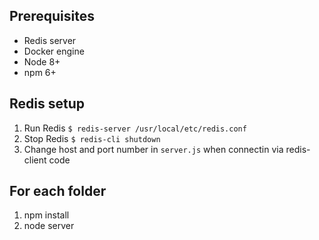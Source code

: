 ## Prerequisites

- Redis server
- Docker engine
- Node 8+
- npm 6+

## Redis setup

1. Run Redis `$ redis-server /usr/local/etc/redis.conf`
2. Stop Redis `$ redis-cli shutdown`
3. Change host and port number in `server.js` when connectin via redis-client code

## For each folder

1. npm install
2. node server 

